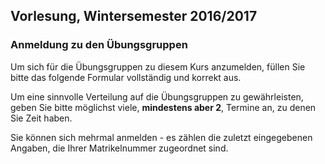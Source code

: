 ## Vorlesung, Wintersemester 2016/2017

### Anmeldung zu den Übungsgruppen

Um sich für die Übungsgruppen zu diesem Kurs anzumelden, füllen Sie bitte das folgende Formular vollständig und korrekt aus.

Um eine sinnvolle Verteilung auf die Übungsgruppen zu gewährleisten, geben Sie bitte möglichst viele, **mindestens aber 2**, Termine an, zu denen Sie Zeit haben.

Sie können sich mehrmal anmelden - es zählen die zuletzt eingegebenen Angaben, die Ihrer Matrikelnummer zugeordnet sind.
